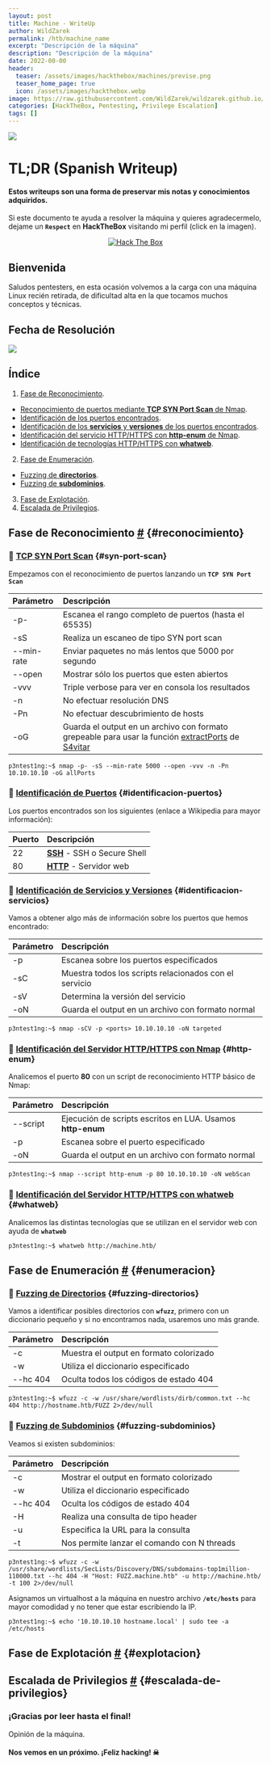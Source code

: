 ```yaml
---
layout: post
title: Machine - WriteUp
author: WildZarek
permalink: /htb/machine_name
excerpt: "Descripción de la máquina"
description: "Descripción de la máquina"
date: 2022-00-00
header:
  teaser: /assets/images/hackthebox/machines/previse.png
  teaser_home_page: true
  icon: /assets/images/hackthebox.webp
image: https://raw.githubusercontent.com/WildZarek/wildzarek.github.io/master/assets/images/hackthebox/machines/previse.png
categories: [HackTheBox, Pentesting, Privilege Escalation]
tags: []
---
```


<img class="machine-info" src="/assets/images/hackthebox/machines/previse.png" />

# TL;DR (Spanish Writeup)

#### Estos writeups son una forma de preservar mis notas y conocimientos adquiridos.

Si este documento te ayuda a resolver la máquina y quieres agradecermelo,
dejame un **`Respect`** en **HackTheBox** visitando mi perfil (click en la imagen).

<p align="center">
  <a href="https://app.hackthebox.com/profile/18979" target="_blank">
    <img src="http://www.hackthebox.eu/badge/image/18979" alt="Hack The Box">
  </a>
</p>

## Bienvenida

Saludos pentesters, en esta ocasión volvemos a la carga con una máquina Linux recién retirada,
de dificultad alta en la que tocamos muchos conceptos y técnicas. 

## Fecha de Resolución

<a href="https://www.hackthebox.com/achievement/machine/18979/373">
  <img class="pwned-date" src="/assets/images/hackthebox/machines/previse/pwned_date.png">
</a>

## Índice

1. [Fase de Reconocimiento](#reconocimiento).
  * [Reconocimiento de puertos mediante **TCP SYN Port Scan** de Nmap](#syn-port-scan).
  * [Identificación de los puertos encontrados](#identificacion-puertos).
  * [Identificación de los **servicios** y **versiones** de los puertos encontrados](#identificacion-servicios).
  * [Identificación del servicio HTTP/HTTPS con **http-enum** de Nmap](#http-enum).
  * [Identificación de tecnologías HTTP/HTTPS con **whatweb**](#whatweb).
2. [Fase de Enumeración](#enumeracion).
  * [Fuzzing de **directorios**](#fuzzing-directorios).
  * [Fuzzing de **subdominios**](#fuzzing-subdominios).
3. [Fase de Explotación](#explotacion).
4. [Escalada de Privilegios](#escalada-de-privilegios).

## Fase de Reconocimiento [#](#reconocimiento) {#reconocimiento}

### 📌 [TCP SYN Port Scan](#syn-port-scan) {#syn-port-scan}

Empezamos con el reconocimiento de puertos lanzando un **`TCP SYN Port Scan`**

| Parámetro  | Descripción |
| :--------- | :---------- |
| -p-        | Escanea el rango completo de puertos (hasta el 65535) |
| -sS        | Realiza un escaneo de tipo SYN port scan              |
| --min-rate | Enviar paquetes no más lentos que 5000 por segundo    |
| --open     | Mostrar sólo los puertos que esten abiertos           |
| -vvv       | Triple verbose para ver en consola los resultados     |
| -n         | No efectuar resolución DNS                            |
| -Pn        | No efectuar descubrimiento de hosts                   |
| -oG        | Guarda el output en un archivo con formato grepeable para usar la función [extractPorts](https://pastebin.com/tYpwpauW) de [S4vitar](https://s4vitar.github.io/)

```console
p3ntest1ng:~$ nmap -p- -sS --min-rate 5000 --open -vvv -n -Pn 10.10.10.10 -oG allPorts
```

### 📌 [Identificación de Puertos](#identificacion-puertos) {#identificacion-puertos}

Los puertos encontrados son los siguientes (enlace a Wikipedia para mayor información):

| Puerto | Descripción |
| :----- | :---------- |
| 22     | **[SSH](https://es.wikipedia.org/wiki/Secure_Shell)** - SSH o Secure Shell |
| 80     | **[HTTP](https://es.wikipedia.org/wiki/Servidor_web)** - Servidor web      |

### 📌 [Identificación de Servicios y Versiones](#identificacion-servicios) {#identificacion-servicios}

Vamos a obtener algo más de información sobre los puertos que hemos encontrado:

| Parámetro | Descripción |
| :-------- | :---------- |
| -p        | Escanea sobre los puertos especificados                |
| -sC       | Muestra todos los scripts relacionados con el servicio |
| -sV       | Determina la versión del servicio                      |
| -oN       | Guarda el output en un archivo con formato normal      |

```console
p3ntest1ng:~$ nmap -sCV -p <ports> 10.10.10.10 -oN targeted
```

### 📌 [Identificación del Servidor HTTP/HTTPS con Nmap](#http-enum) {#http-enum}

Analicemos el puerto **80** con un script de reconocimiento HTTP básico de Nmap:

| Parámetro | Descripción |
| :-------- | :---------- |
| --script  | Ejecución de scripts escritos en LUA. Usamos **http-enum** |
| -p        | Escanea sobre el puerto especificado                       |
| -oN       | Guarda el output en un archivo con formato normal          |

```console
p3ntest1ng:~$ nmap --script http-enum -p 80 10.10.10.10 -oN webScan
```

### 📌 [Identificación del Servidor HTTP/HTTPS con whatweb](#whatweb) {#whatweb}

Analicemos las distintas tecnologías que se utilizan en el servidor web con ayuda de **`whatweb`**

```console
p3ntest1ng:~$ whatweb http://machine.htb/
```

## Fase de Enumeración [#](#enumeracion) {#enumeracion}

### 📌 [Fuzzing de Directorios](#fuzzing-directorios) {#fuzzing-directorios}

Vamos a identificar posibles directorios con **`wfuzz`**, primero con un diccionario pequeño y si no encontramos nada, usaremos uno más grande.

| Parámetro | Descripción |
| :-------- | :---------- |
| -c        | Muestra el output en formato colorizado |
| -w        | Utiliza el diccionario especificado     |
| --hc 404  | Oculta todos los códigos de estado 404  |

```console
p3ntest1ng:~$ wfuzz -c -w /usr/share/wordlists/dirb/common.txt --hc 404 http://hostname.htb/FUZZ 2>/dev/null
```

### 📌 [Fuzzing de Subdominios](#fuzzing-subdominios) {#fuzzing-subdominios}

Veamos si existen subdominios:

| Parámetro | Descripción |
| :-------- | :---------- |
| -c        | Mostrar el output en formato colorizado     |
| -w        | Utiliza el diccionario especificado         |
| --hc 404  | Oculta los códigos de estado 404            |
| -H        | Realiza una consulta de tipo header         |
| -u        | Especifica la URL para la consulta          |
| -t        | Nos permite lanzar el comando con N threads |

```console
p3ntest1ng:~$ wfuzz -c -w /usr/share/wordlists/SecLists/Discovery/DNS/subdomains-top1million-110000.txt --hc 404 -H "Host: FUZZ.machine.htb" -u http://machine.htb/ -t 100 2>/dev/null
```

Asignamos un virtualhost a la máquina en nuestro archivo **`/etc/hosts`** para mayor comodidad y no tener que estar escribiendo la IP.

```console
p3ntest1ng:~$ echo '10.10.10.10 hostname.local' | sudo tee -a /etc/hosts
```

## Fase de Explotación [#](#explotacion) {#explotacion}



## Escalada de Privilegios [#](#escalada-de-privilegios) {#escalada-de-privilegios}



### ¡Gracias por leer hasta el final!

Opinión de la máquina.

#### Nos vemos en un próximo. ¡Feliz hacking! ☠